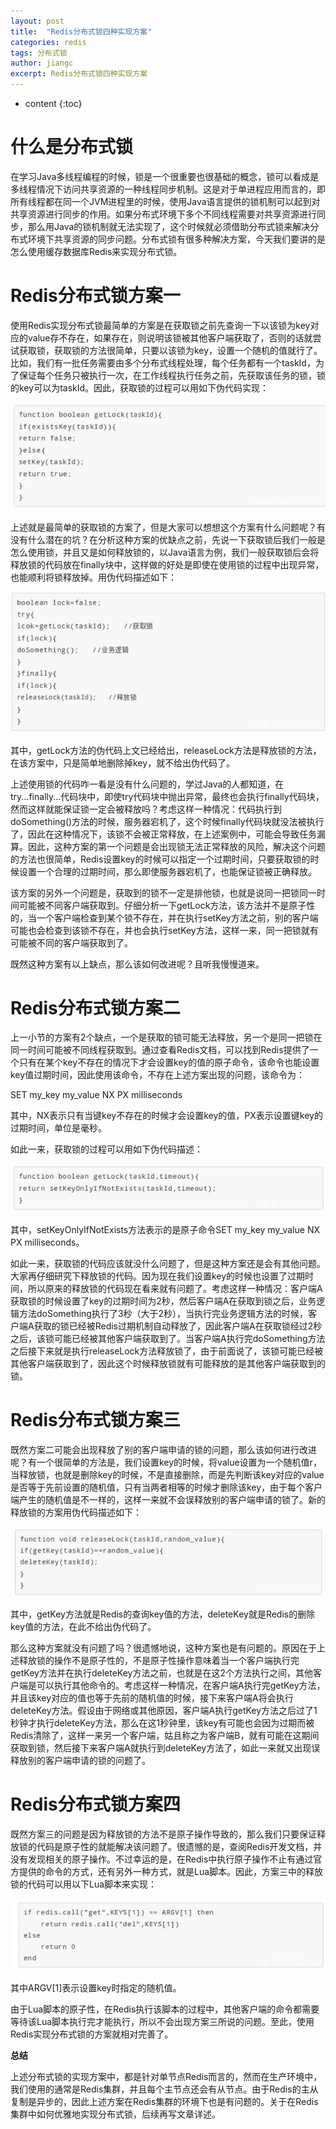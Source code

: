 ```yaml
---
layout: post
title:  "Redis分布式锁四种实现方案"
categories: redis
tags: 分布式锁
author: jiangc
excerpt: Redis分布式锁四种实现方案
---
```

* content
{:toc}
# 什么是分布式锁

在学习Java多线程编程的时候，锁是一个很重要也很基础的概念，锁可以看成是多线程情况下访问共享资源的一种线程同步机制。这是对于单进程应用而言的，即所有线程都在同一个JVM进程里的时候，使用Java语言提供的锁机制可以起到对共享资源进行同步的作用。如果分布式环境下多个不同线程需要对共享资源进行同步，那么用Java的锁机制就无法实现了，这个时候就必须借助分布式锁来解决分布式环境下共享资源的同步问题。分布式锁有很多种解决方案，今天我们要讲的是怎么使用缓存数据库Redis来实现分布式锁。

# Redis分布式锁方案一

使用Redis实现分布式锁最简单的方案是在获取锁之前先查询一下以该锁为key对应的value存不存在，如果存在，则说明该锁被其他客户端获取了，否则的话就尝试获取锁，获取锁的方法很简单，只要以该锁为key，设置一个随机的值就行了。比如，我们有一批任务需要由多个分布式线程处理，每个任务都有一个taskId，为了保证每个任务只被执行一次，在工作线程执行任务之前，先获取该任务的锁，锁的key可以为taskId。因此，获取锁的过程可以用如下伪代码实现：

![image](/images/2019\10\redis\1571239688802.jpg "image")

上述就是最简单的获取锁的方案了，但是大家可以想想这个方案有什么问题呢？有没有什么潜在的坑？在分析这种方案的优缺点之前，先说一下获取锁后我们一般是怎么使用锁，并且又是如何释放锁的，以Java语言为例，我们一般获取锁后会将释放锁的代码放在finally块中，这样做的好处是即使在使用锁的过程中出现异常，也能顺利将锁释放掉。用伪代码描述如下：

![image](/images/2019\10\redis\1571239688823.jpg "image")

其中，getLock方法的伪代码上文已经给出，releaseLock方法是释放锁的方法，在该方案中，只是简单地删除掉key，就不给出伪代码了。

上述使用锁的代码咋一看是没有什么问题的，学过Java的人都知道，在try...finally...代码块中，即使try代码块中抛出异常，最终也会执行finally代码块，然而这样就能保证锁一定会被释放吗？考虑这样一种情况：代码执行到doSomething()方法的时候，服务器宕机了，这个时候finally代码块就没法被执行了，因此在这种情况下，该锁不会被正常释放，在上述案例中，可能会导致任务漏算。因此，这种方案的第一个问题是会出现锁无法正常释放的风险，解决这个问题的方法也很简单，Redis设置key的时候可以指定一个过期时间，只要获取锁的时候设置一个合理的过期时间，那么即使服务器宕机了，也能保证锁被正确释放。

该方案的另外一个问题是，获取到的锁不一定是排他锁，也就是说同一把锁同一时间可能被不同客户端获取到。仔细分析一下getLock方法，该方法并不是原子性的，当一个客户端检查到某个锁不存在，并在执行setKey方法之前，别的客户端可能也会检查到该锁不存在，并也会执行setKey方法，这样一来，同一把锁就有可能被不同的客户端获取到了。

既然这种方案有以上缺点，那么该如何改进呢？且听我慢慢道来。

# Redis分布式锁方案二

上一小节的方案有2个缺点，一个是获取的锁可能无法释放，另一个是同一把锁在同一时间可能被不同线程获取到。通过查看Redis文档，可以找到Redis提供了一个只有在某个key不存在的情况下才会设置key的值的原子命令，该命令也能设置key值过期时间，因此使用该命令，不存在上述方案出现的问题，该命令为：

SET my\_key my\_value NX PX milliseconds

其中，NX表示只有当键key不存在的时候才会设置key的值，PX表示设置键key的过期时间，单位是毫秒。

如此一来，获取锁的过程可以用如下伪代码描述：

![image](/images/2019\10\redis\1571239688826.jpg "image")

其中，setKeyOnlyIfNotExists方法表示的是原子命令SET my\_key my\_value NX PX milliseconds。

如此一来，获取锁的代码应该就没什么问题了，但是这种方案还是会有其他问题。大家再仔细研究下释放锁的代码。因为现在我们设置key的时候也设置了过期时间，所以原来的释放锁的代码现在看来就有问题了。考虑这样一种情况：客户端A获取锁的时候设置了key的过期时间为2秒，然后客户端A在获取到锁之后，业务逻辑方法doSomething执行了3秒（大于2秒），当执行完业务逻辑方法的时候，客户端A获取的锁已经被Redis过期机制自动释放了，因此客户端A在获取锁经过2秒之后，该锁可能已经被其他客户端获取到了。当客户端A执行完doSomething方法之后接下来就是执行releaseLock方法释放锁了，由于前面说了，该锁可能已经被其他客户端获取到了，因此这个时候释放锁就有可能释放的是其他客户端获取到的锁。

# Redis分布式锁方案三

既然方案二可能会出现释放了别的客户端申请的锁的问题，那么该如何进行改进呢？有一个很简单的方法是，我们设置key的时候，将value设置为一个随机值r，当释放锁，也就是删除key的时候，不是直接删除，而是先判断该key对应的value是否等于先前设置的随机值，只有当两者相等的时候才删除该key，由于每个客户端产生的随机值是不一样的，这样一来就不会误释放别的客户端申请的锁了。新的释放锁的方案用伪代码描述如下：

![image](/images/2019\10\redis\1571239688853.jpg "image")

其中，getKey方法就是Redis的查询key值的方法，deleteKey就是Redis的删除key值的方法，在此不给出伪代码了。

那么这种方案就没有问题了吗？很遗憾地说，这种方案也是有问题的。原因在于上述释放锁的操作不是原子性的，不是原子性操作意味着当一个客户端执行完getKey方法并在执行deleteKey方法之前，也就是在这2个方法执行之间，其他客户端是可以执行其他命令的。考虑这样一种情况，在客户端A执行完getKey方法，并且该key对应的值也等于先前的随机值的时候，接下来客户端A将会执行deleteKey方法。假设由于网络或其他原因，客户端A执行getKey方法之后过了1秒钟才执行deleteKey方法，那么在这1秒钟里，该key有可能也会因为过期而被Redis清除了，这样一来另一个客户端，姑且称之为客户端B，就有可能在这期间获取到锁，然后接下来客户端A就执行到deleteKey方法了，如此一来就又出现误释放别的客户端申请的锁的问题了。

# Redis分布式锁方案四

既然方案三的问题是因为释放锁的方法不是原子操作导致的，那么我们只要保证释放锁的代码是原子性的就能解决该问题了。很遗憾的是，查阅Redis开发文档，并没有发现相关的原子操作。不过幸运的是，在Redis中执行原子操作不止有通过官方提供的命令的方式，还有另外一种方式，就是Lua脚本。因此，方案三中的释放锁的代码可以用以下Lua脚本来实现：

![image](/images/2019\10\redis\1571239688868.jpg "image")

其中ARGV[1]表示设置key时指定的随机值。

由于Lua脚本的原子性，在Redis执行该脚本的过程中，其他客户端的命令都需要等待该Lua脚本执行完才能执行，所以不会出现方案三所说的问题。至此，使用Redis实现分布式锁的方案就相对完善了。

**总结**

上述分布式锁的实现方案中，都是针对单节点Redis而言的，然而在生产环境中，我们使用的通常是Redis集群，并且每个主节点还会有从节点。由于Redis的主从复制是异步的，因此上述方案在Redis集群的环境下也是有问题的。关于在Redis集群中如何优雅地实现分布式锁，后续再写文章详述。
